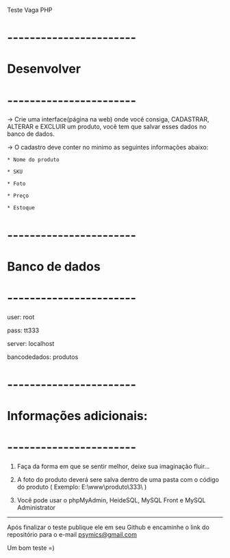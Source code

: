Teste Vaga PHP

# ----------------------- #
#       Desenvolver       #
# ----------------------- #
-> Crie uma interface(página na web) onde você consiga, CADASTRAR, ALTERAR e EXCLUIR um produto, você tem que salvar esses
dados no banco de dados.

-> O cadastro deve conter no minimo as seguintes informações abaixo:

    * Nome do produto
    
    * SKU
    
    * Foto
    
    * Preço
    
    * Estoque
    



# ----------------------- #
#     Banco de dados      #
# ----------------------- #
user:           root

pass:           tt333

server:         localhost

bancodedados:   produtos



# ----------------------- #
# Informações adicionais: #
# ----------------------- #
1) Faça da forma em que se sentir melhor, deixe sua imaginação fluir...

2) A foto do produto deverá sere salva dentro de uma pasta com o código do produto ( Exemplo: E:\www\produto\333\ )

3) Você pode usar o phpMyAdmin, HeideSQL, MySQL Front e MySQL Administrator


---- 

Após finalizar o teste publique ele em seu Github e encaminhe o link do repositório para o e-mail psymics@gmail.com

Um bom teste =)

